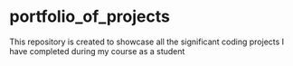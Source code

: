# portfolio_of_projects
This repository is created to showcase all the significant coding projects I have completed during my course as a student
